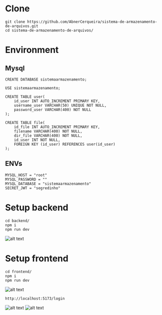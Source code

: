 # Clone
```
git clone https://github.com/AbnerCerqueira/sistema-de-armazenamento-de-arquivos.git
cd sistema-de-armazenamento-de-arquivos/
```

# Environment

## Mysql
```
CREATE DATABASE sistemaarmazenamento;

USE sistemaarmazenamento;

CREATE TABLE user(
    id_user INT AUTO_INCREMENT PRIMARY KEY,
    username_user VARCHAR(50) UNIQUE NOT NULL,
    password_user VARCHAR(400) NOT NULL
);

CREATE TABLE file(
    id_file INT AUTO_INCREMENT PRIMARY KEY,
    filename VARCHAR(400) NOT NULL,
    dir_file VARCHAR(400) NOT NULL,
    id_user INT NOT NULL,
    FOREIGN KEY (id_user) REFERENCES user(id_user)
);
```
## ENVs
```
MYSQL_HOST = "root"
MYSQL_PASSWORD = ""
MYSQL_DATABASE = "sistemaarmazenamento"
SECRET_JWT = "segredinho"
```

# Setup backend
```
cd backend/
npm i
npm run dev
```
![alt text](image-1.png)

# Setup frontend
```
cd frontend/
npm i
npm run dev
```
![alt text](image-2.png)

```
http://localhost:5173/login
```
![alt text](image-3.png)
![alt text](image-6.png)